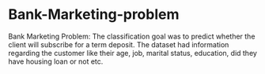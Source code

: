 # Bank-Marketing-problem
Bank Marketing Problem: The classification goal was to predict whether the client will subscribe for a term deposit. The dataset had information regarding the customer like their age, job, marital status, education, did they have housing loan or not etc.
